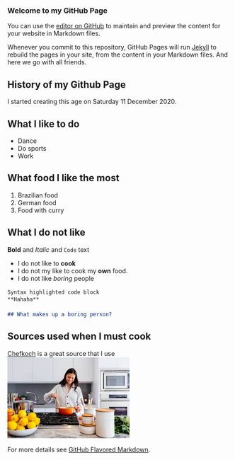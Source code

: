 ### Welcome to my GitHub Page

You can use the [editor on GitHub](https://github.com/Ksuzart/Ksuzart.github.io/edit/main/README.md) to maintain and preview the content for your website in Markdown files.

Whenever you commit to this repository, GitHub Pages will run [Jekyll](https://jekyllrb.com/) to rebuild the pages in your site, from the content in your Markdown files. And here we go with all friends.

## History of my Github Page

I started  creating this age on Saturday 11 December 2020.

## What I like to do
- Dance
- Do sports
- Work

## What food I like the most
1. Brazilian food
2. German food
3. Food with curry

## What I do not like
**Bold** and _Italic_ and `Code` text
- I do not like to **cook** 
- I do not my like to cook my **own** food.
- I do not like _boring_ people

```markdown
Syntax highlighted code block
**Hahaha**  

## What makes up a boring person?
```
## Sources used when I must cook
[Chefkoch](https://www.chefkoch.de/) is a great source that I use
![This not me](cook.jpg)

For more details see [GitHub Flavored Markdown](https://guides.github.com/features/mastering-markdown/).


